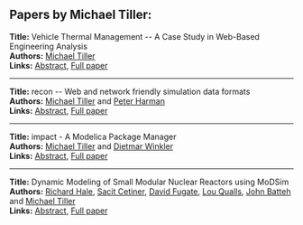 <h2>Papers by Michael Tiller:</h2>
<p>
<b>Title:</b> Vehicle Thermal Management -- A Case Study in Web-Based Engineering Analysis<br />
<b>Authors:</b> <a href="../authors/author_308.html">Michael Tiller</a><br />
<b>Links:</b> <a href="../abstracts/abstract_113.pdf">Abstract</a>, <a href="../submissions/ECP140961073_Tiller.pdf">Full paper</a>
</p>
<hr />
<p>
<b>Title:</b> recon -- Web and network friendly simulation data formats<br />
<b>Authors:</b> <a href="../authors/author_308.html">Michael Tiller</a> and <a href="../authors/author_126.html">Peter Harman</a><br />
<b>Links:</b> <a href="../abstracts/abstract_114.pdf">Abstract</a>, <a href="../submissions/ECP140961081_TillerHarman.pdf">Full paper</a>
</p>
<hr />
<p>
<b>Title:</b> impact - A Modelica Package Manager<br />
<b>Authors:</b> <a href="../authors/author_308.html">Michael Tiller</a> and <a href="../authors/author_340.html">Dietmar Winkler</a><br />
<b>Links:</b> <a href="../abstracts/abstract_58.pdf">Abstract</a>, <a href="../submissions/ECP14096543_TillerWinkler.pdf">Full paper</a>
</p>
<hr />
<p>
<b>Title:</b> Dynamic Modeling of Small Modular Nuclear Reactors using MoDSim<br />
<b>Authors:</b> <a href="../authors/author_123.html">Richard Hale</a>, <a href="../authors/author_57.html">Sacit Cetiner</a>, <a href="../authors/author_100.html">David Fugate</a>, <a href="../authors/author_251.html">Lou Qualls</a>, <a href="../authors/author_22.html">John Batteh</a> and <a href="../authors/author_308.html">Michael Tiller</a><br />
<b>Links:</b> <a href="../abstracts/abstract_104.pdf">Abstract</a>, <a href="../submissions/ECP14096989_HaleCetinerFugateQuallsBattehTiller.pdf">Full paper</a>
</p>